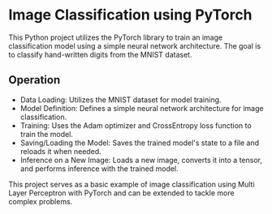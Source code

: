 # Image Classification using PyTorch

This Python project utilizes the PyTorch library to train an image classification model using a simple neural network architecture. The goal is to classify hand-written digits from the MNIST dataset.

## Operation

- Data Loading: Utilizes the MNIST dataset for model training.
- Model Definition: Defines a simple neural network architecture for image classification.
- Training: Uses the Adam optimizer and CrossEntropy loss function to train the model.
- Saving/Loading the Model: Saves the trained model's state to a file and reloads it when needed.
- Inference on a New Image: Loads a new image, converts it into a tensor, and performs inference with the trained model.

This project serves as a basic example of image classification using Multi Layer Perceptron with PyTorch and can be extended to tackle more complex problems.
